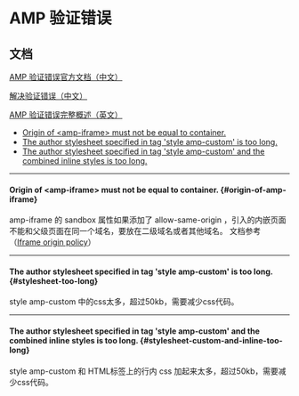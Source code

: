 # AMP 验证错误

## 文档

[AMP 验证错误官方文档（中文）](https://www.ampproject.org/zh_cn/docs/troubleshooting/validation_errors)

[解决验证错误（中文）](https://www.ampproject.org/zh_cn/docs/fundamentals/converting/resolving-errors)

[AMP 验证错误完整概述（英文）](https://github.com/ampproject/amphtml/blob/master/validator/validator-main.protoascii)

* [Origin of &lt;amp-iframe&gt; must not be equal to container.](#origin-of-amp-iframe)
* [The author stylesheet specified in tag 'style amp-custom' is too long.](#stylesheet-too-long)
* [The author stylesheet specified in tag 'style amp-custom' and the combined inline styles is too long.](#stylesheet-custom-and-inline-too-long)


---


#### Origin of &lt;amp-iframe&gt; must not be equal to container. {#origin-of-amp-iframe}

amp-iframe 的 sandbox 属性如果添加了 allow-same-origin ，引入的内嵌页面不能和父级页面在同一个域名，要放在二级域名或者其他域名。
文档参考（[Iframe origin policy](https://github.com/ampproject/amphtml/blob/master/spec/amp-iframe-origin-policy.md)）


---


#### The author stylesheet specified in tag 'style amp-custom' is too long. {#stylesheet-too-long}

style amp-custom 中的css太多，超过50kb，需要减少css代码。


---


#### The author stylesheet specified in tag 'style amp-custom' and the combined inline styles is too long.  {#stylesheet-custom-and-inline-too-long}

style amp-custom 和 HTML标签上的行内 css 加起来太多，超过50kb，需要减少css代码。

